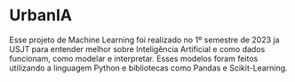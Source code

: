 # UrbanIA
Esse projeto de Machine Learning foi realizado no 1º semestre de 2023 ja USJT para entender melhor sobre Inteligência Artificial e como dados funcionam, como modelar e interpretar. Esses modelos foram feitos utilizando a linguagem Python e bibliotecas como Pandas e Scikit-Learning.
